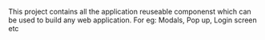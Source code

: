 This project contains all the application reuseable componenst which can be used to build any web application.
For eg: Modals, Pop up, Login screen etc